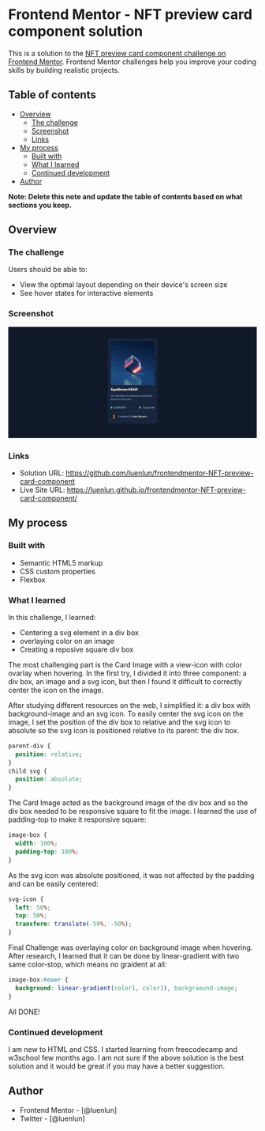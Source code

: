 # Frontend Mentor - NFT preview card component solution

This is a solution to the [NFT preview card component challenge on Frontend Mentor](https://www.frontendmentor.io/challenges/nft-preview-card-component-SbdUL_w0U). Frontend Mentor challenges help you improve your coding skills by building realistic projects. 

## Table of contents

- [Overview](#overview)
  - [The challenge](#the-challenge)
  - [Screenshot](#screenshot)
  - [Links](#links)
- [My process](#my-process)
  - [Built with](#built-with)
  - [What I learned](#what-i-learned)
  - [Continued development](#continued-development)
- [Author](#author)

**Note: Delete this note and update the table of contents based on what sections you keep.**

## Overview

### The challenge

Users should be able to:

- View the optimal layout depending on their device's screen size
- See hover states for interactive elements

### Screenshot

![Solution Screenshot](./Solution-Screenshot.png)

### Links

- Solution URL: https://github.com/luenlun/frontendmentor-NFT-preview-card-component
- Live Site URL: https://luenlun.github.io/frontendmentor-NFT-preview-card-component/

## My process

### Built with

- Semantic HTML5 markup
- CSS custom properties
- Flexbox

### What I learned

In this challenge, I learned:

- Centering a svg element in a div box
- overlaying color on an image
- Creating a reposive square div box

The most challenging part is the Card Image with a view-icon with color ovarlay when hovering. In the first try, I divided it into three component: a div box, an image and a svg icon, but then I found it difficult to correctly center the icon on the image.

After studying different resources on the web, I simplified it: a div box with background-image and an svg icon. To easily center the svg icon on the image, I set the position of the div box to relative and the svg icon to absolute so the svg icon is positioned relative to its parent: the div box.

```css
parent-div {
  position: relative;
}
child svg {
  position: absolute;
}
```

The Card Image acted as the background image of the div box and so the div box needed to be responsive square to fit the image. I learned the use of padding-top to make it responsive square:

```css
image-box {
  width: 100%;
  padding-top: 100%;
}
```
As the svg icon was absolute positioned, it was not affected by the padding and can be easily centered:

```css
svg-icon {
  left: 50%;
  top: 50%;
  transform: translate(-50%, -50%);
}
```
Final Challenge was overlaying color on background image when hovering. After research, I learned that it can be done by linear-gradient with two same color-stop, which means no graident at all:

```css
image-box:hover {
  background: linear-gradient(color1, color1), backgraound-image;
}
```

All DONE!

### Continued development

I am new to HTML and CSS. I started learning from freecodecamp and w3school few months ago. I am not sure if the above solution is the best solution and it would be great if you may have a better suggestion.

## Author

- Frontend Mentor - [@luenlun]
- Twitter - [@luenlun]
